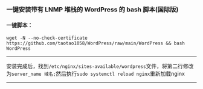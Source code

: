 ###  一键安装带有 LNMP 堆栈的 WordPress 的 bash 脚本(国际版)

#### 一键脚本：

```
wget -N --no-check-certificate https://github.com/taotao1058/WordPress/raw/main/WordPress && bash WordPress
```


---

安装完成后，找到```/etc/nginx/sites-available/wordpress```文件，将第二行修改为```server_name 域名;```然后执行```sudo systemctl reload nginx```重新加载nginx


---
